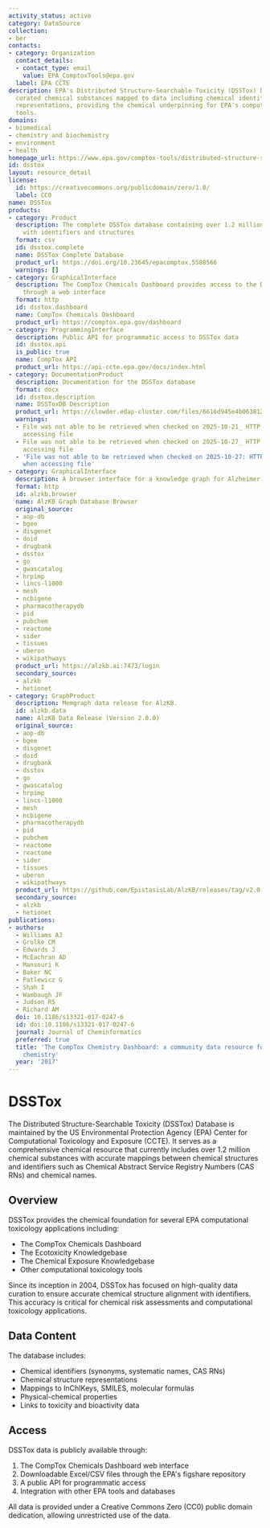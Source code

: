 ```yaml
---
activity_status: active
category: DataSource
collection:
- ber
contacts:
- category: Organization
  contact_details:
  - contact_type: email
    value: EPA_ComptoxTools@epa.gov
  label: EPA CCTE
description: EPA's Distributed Structure-Searchable Toxicity (DSSTox) Database contains
  curated chemical substances mapped to data including chemical identifiers and structure
  representations, providing the chemical underpinning for EPA's computational toxicology
  tools.
domains:
- biomedical
- chemistry and biochemistry
- environment
- health
homepage_url: https://www.epa.gov/comptox-tools/distributed-structure-searchable-toxicity-dsstox-database
id: dsstox
layout: resource_detail
license:
  id: https://creativecommons.org/publicdomain/zero/1.0/
  label: CC0
name: DSSTox
products:
- category: Product
  description: The complete DSSTox database containing over 1.2 million chemical substances
    with identifiers and structures
  format: csv
  id: dsstox.complete
  name: DSSTox Complete Database
  product_url: https://doi.org/10.23645/epacomptox.5588566
  warnings: []
- category: GraphicalInterface
  description: The CompTox Chemicals Dashboard provides access to the DSSTox database
    through a web interface
  format: http
  id: dsstox.dashboard
  name: CompTox Chemicals Dashboard
  product_url: https://comptox.epa.gov/dashboard
- category: ProgrammingInterface
  description: Public API for programmatic access to DSSTox data
  id: dsstox.api
  is_public: true
  name: CompTox API
  product_url: https://api-ccte.epa.gov/docs/index.html
- category: DocumentationProduct
  description: Documentation for the DSSTox database
  format: docx
  id: dsstox.description
  name: DSSToxDB Description
  product_url: https://clowder.edap-cluster.com/files/6616d945e4b063812d70fcb5?dataset=61147fefe4b0856fdc65639b&space=&folder=6616d85ce4b063812d70fc8f
  warnings:
  - File was not able to be retrieved when checked on 2025-10-21_ HTTP 404 error when
    accessing file
  - File was not able to be retrieved when checked on 2025-10-27_ HTTP 404 error when
    accessing file
  - 'File was not able to be retrieved when checked on 2025-10-27: HTTP 404 error
    when accessing file'
- category: GraphicalInterface
  description: A browser interface for a knowledge graph for Alzheimer's Disease.
  format: http
  id: alzkb.browser
  name: AlzKB Graph Database Browser
  original_source:
  - aop-db
  - bgee
  - disgenet
  - doid
  - drugbank
  - dsstox
  - go
  - gwascatalog
  - hrpimp
  - lincs-l1000
  - mesh
  - ncbigene
  - pharmacotherapydb
  - pid
  - pubchem
  - reactome
  - sider
  - tissues
  - uberon
  - wikipathways
  product_url: https://alzkb.ai:7473/login
  secondary_source:
  - alzkb
  - hetionet
- category: GraphProduct
  description: Memgraph data release for AlzKB.
  id: alzkb.data
  name: AlzKB Data Release (Version 2.0.0)
  original_source:
  - aop-db
  - bgee
  - disgenet
  - doid
  - drugbank
  - dsstox
  - go
  - gwascatalog
  - hrpimp
  - lincs-l1000
  - mesh
  - ncbigene
  - pharmacotherapydb
  - pid
  - pubchem
  - reactome
  - reactome
  - sider
  - tissues
  - uberon
  - wikipathways
  product_url: https://github.com/EpistasisLab/AlzKB/releases/tag/v2.0.0
  secondary_source:
  - alzkb
  - hetionet
publications:
- authors:
  - Williams AJ
  - Grulke CM
  - Edwards J
  - McEachran AD
  - Mansouri K
  - Baker NC
  - Patlewicz G
  - Shah I
  - Wambaugh JF
  - Judson RS
  - Richard AM
  doi: 10.1186/s13321-017-0247-6
  id: doi:10.1186/s13321-017-0247-6
  journal: Journal of Cheminformatics
  preferred: true
  title: 'The CompTox Chemistry Dashboard: a community data resource for environmental
    chemistry'
  year: '2017'
---
```

# DSSTox

The Distributed Structure-Searchable Toxicity (DSSTox) Database is maintained by the US Environmental Protection Agency (EPA) Center for Computational Toxicology and Exposure (CCTE). It serves as a comprehensive chemical resource that currently includes over 1.2 million chemical substances with accurate mappings between chemical structures and identifiers such as Chemical Abstract Service Registry Numbers (CAS RNs) and chemical names.

## Overview

DSSTox provides the chemical foundation for several EPA computational toxicology applications including:

- The CompTox Chemicals Dashboard
- The Ecotoxicity Knowledgebase
- The Chemical Exposure Knowledgebase
- Other computational toxicology tools

Since its inception in 2004, DSSTox has focused on high-quality data curation to ensure accurate chemical structure alignment with identifiers. This accuracy is critical for chemical risk assessments and computational toxicology applications.

## Data Content

The database includes:
- Chemical identifiers (synonyms, systematic names, CAS RNs)
- Chemical structure representations
- Mappings to InChIKeys, SMILES, molecular formulas
- Physical-chemical properties
- Links to toxicity and bioactivity data

## Access

DSSTox data is publicly available through:
1. The CompTox Chemicals Dashboard web interface
2. Downloadable Excel/CSV files through the EPA's figshare repository
3. A public API for programmatic access
4. Integration with other EPA tools and databases

All data is provided under a Creative Commons Zero (CC0) public domain dedication, allowing unrestricted use of the data.